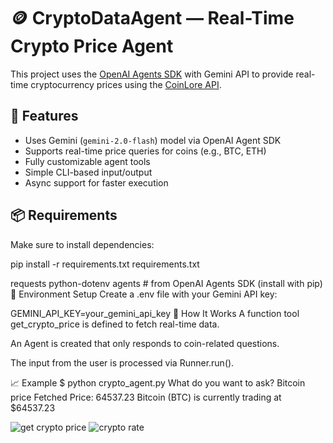 
# 🪙 CryptoDataAgent — Real-Time Crypto Price Agent

This project uses the [OpenAI Agents SDK](https://github.com/openai/agents) with Gemini API to provide real-time cryptocurrency prices using the [CoinLore API](https://www.coinlore.com/cryptocurrency-data-api).

## 🚀 Features

- Uses Gemini (`gemini-2.0-flash`) model via OpenAI Agent SDK
- Supports real-time price queries for coins (e.g., BTC, ETH)
- Fully customizable agent tools
- Simple CLI-based input/output
- Async support for faster execution

## 📦 Requirements

Make sure to install dependencies:


pip install -r requirements.txt
requirements.txt

requests
python-dotenv
agents  # from OpenAI Agents SDK (install with pip)
🔐 Environment Setup
Create a .env file with your Gemini API key:

GEMINI_API_KEY=your_gemini_api_key
🧠 How It Works
A function tool get_crypto_price is defined to fetch real-time data.

An Agent is created that only responds to coin-related questions.

The input from the user is processed via Runner.run().

📈 Example
$ python crypto_agent.py
What do you want to ask? Bitcoin price
Fetched Price: 64537.23
Bitcoin (BTC) is currently trading at $64537.23

![get crypto price](https://github.com/user-attachments/assets/874e0899-4b3e-42f2-8134-cb705652ae26)
![crypto rate](https://github.com/user-attachments/assets/865b039c-0e08-416f-a5dd-caeb66687813)
